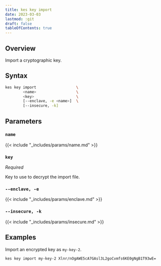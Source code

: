 ```yaml
---
title: kes key import
date: 2023-03-03
lastmod: :git
draft: false
tableOfContents: true
---
```


## Overview

Import a cryptographic key.

## Syntax

```sh
kes key import                  \
        <name>                  \
        <key>                   \
        [--enclave, -e <name>]  \
        [--insecure, -k]
```

## Parameters

### `name`

{{< include "_includes/params/name.md" >}}

### `key`

_Required_

Key to use to decrypt the import file.

### `--enclave, -e`

{{< include "_includes/params/enclave.md" >}}

### `--insecure, -k`

{{< include "_includes/params/insecure.md" >}}


## Examples

Import an encrypted key as `my-key-2`.

```sh {.copy}
kes key import my-key-2 Xlnr/nOgAWE5cA7GAsl3L2goCvmfs6KE0gNgB1T93wE=
```